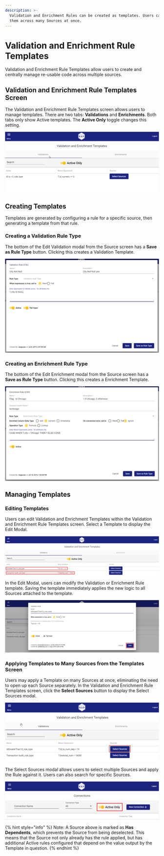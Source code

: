 ```yaml
---
description: >-
  Validation and Enrichment Rules can be created as templates. Users can apply
  them across many Sources at once.
---
```


# Validation and Enrichment Rule Templates

Validation and Enrichment Rule Templates allow users to create and centrally manage re-usable code  across multiple sources.

## Validation and Enrichment Rule Templates Screen

The Validation and Enrichment Rule Templates screen allows users to manage templates. There are two tabs: **Validations** and **Enrichments**. Both tabs only show Active templates. The **Active Only** toggle changes this setting.

![Validation and Enrichment Rule Templates screen](../.gitbook/assets/image%20%28164%29.png)

## Creating Templates

Templates are generated by configuring a rule for a specific source, then generating a template from that rule.

### Creating a Validation Rule Type

The bottom of the Edit Validation modal from the Source screen has a **Save as Rule Type** button. Clicking this creates a Validation Template.

![Edit Validation Modal](../.gitbook/assets/image%20%28172%29.png)

### Creating an Enrichment Rule Type

The bottom of the Edit Enrichment modal from the Source screen has a **Save as Rule Type** button. Clicking this creates a Enrichment Template.

![Edit Enrichment Modal](../.gitbook/assets/image%20%2820%29.png)

## Managing Templates

### Editing Templates

Users can edit Validation and Enrichment Templates within the Validation and Enrichment Rule Templates screen. Select a Template to display the Edit Modal.

![Editing a Template](../.gitbook/assets/image%20%2895%29.png)

In the Edit Modal, users can modify the Validation or Enrichment Rule template. Saving the template immediately applies the new logic to all Sources attached to the template.

![Edit Modal - Save a Validation Rule](../.gitbook/assets/image%20%28148%29.png)

### Applying Templates to Many Sources from the Templates Screen

Users may apply a Template on many Sources at once, eliminating the need to open up each Source separately. In the Validation and Enrichment Rule Templates screen, click the **Select Sources** button to display the Select Sources modal.

![Select Sources Button](../.gitbook/assets/image%20%28133%29.png)

The Select Sources modal allows users to select multiple Sources and apply the Rule against it. Users can also search for specific Sources.

![Select Sources Modal](../.gitbook/assets/image%20%2815%29.png)

{% hint style="info" %}
Note: A Source above is marked as **Has Dependents**, which prevents the Source from being deselected. This means that the Source not only already has the rule applied, but has additional Active rules configured that depend on the value output by the Template in question.
{% endhint %}

